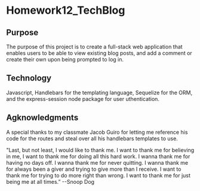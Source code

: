 # Homework12_TechBlog

## Purpose
The purpose of this project is to create a full-stack web application that enables users to be able to view existing blog posts, and add a comment or create their own upon being prompted to log in. 

## Technology 
Javascript, Handlebars for the templating language, Sequelize for the ORM, and the express-session node package for user uthentication.



## Agknowledgments
A special thanks to my classmate Jacob Guiro for letting me reference his code for the routes and steal over all his handlebars templates to use.

"Last, but not least, I would like to thank me. I want to thank me for believing in me, I want to thank me for doing all this hard work. I wanna thank me for having no days off. I wanna thank me for never quitting. I wanna thank me for always been a giver and trying to give more than I receive. I want to thank me for trying to do more right than wrong. I want to thank me for just being me at all times.” --Snoop Dog